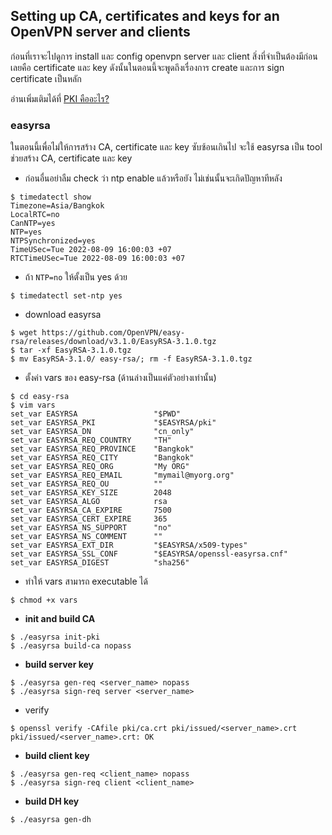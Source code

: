 ## Setting up CA, certificates and keys for an OpenVPN server and clients

ก่อนที่เราจะไปดูการ install และ config openvpn server และ client สิ่งที่จำเป็นต้องมีก่อนเลยคือ certificate และ key
ดังนั้นในตอนนี้จะพูดถึงเรื่องการ create และการ sign certificate เป็นหลัก 

อ่านเพิ่มเติมได้ที่ [PKI คืออะไร?](https://www.etda.or.th/th/Useful-Resource/Knowledge-Sharing/articles/Public-Key-Infrastructure.aspx)

### easyrsa 

ในตอนนี้เพื่อไม่ให้การสร้าง CA, certificate และ key ซับซ้อนเกินไป จะใช้ easyrsa เป็น tool ช่วยสร้าง CA, certificate และ key
- ก่อนอื่นอย่าลืม check ว่า ntp enable แล้วหรือยัง ไม่เช่นนั้นจะเกิดปัญหาทีหลัง
```
$ timedatectl show
Timezone=Asia/Bangkok
LocalRTC=no
CanNTP=yes
NTP=yes
NTPSynchronized=yes
TimeUSec=Tue 2022-08-09 16:00:03 +07
RTCTimeUSec=Tue 2022-08-09 16:00:03 +07
```

- ถ้า `NTP=no` ให้ตั้งเป็น yes ด้วย
```
$ timedatectl set-ntp yes
```

- download easyrsa
```
$ wget https://github.com/OpenVPN/easy-rsa/releases/download/v3.1.0/EasyRSA-3.1.0.tgz
$ tar -xf EasyRSA-3.1.0.tgz
$ mv EasyRSA-3.1.0/ easy-rsa/; rm -f EasyRSA-3.1.0.tgz
```

- ตั้งค่า vars ของ easy-rsa (ด้านล่างเป็นแค่ตัวอย่างเท่านั้น)
```
$ cd easy-rsa
$ vim vars
set_var EASYRSA                 "$PWD"
set_var EASYRSA_PKI             "$EASYRSA/pki"
set_var EASYRSA_DN              "cn_only"
set_var EASYRSA_REQ_COUNTRY     "TH"
set_var EASYRSA_REQ_PROVINCE    "Bangkok"
set_var EASYRSA_REQ_CITY        "Bangkok"
set_var EASYRSA_REQ_ORG         "My ORG"
set_var EASYRSA_REQ_EMAIL       "mymail@myorg.org"
set_var EASYRSA_REQ_OU          ""
set_var EASYRSA_KEY_SIZE        2048
set_var EASYRSA_ALGO            rsa
set_var EASYRSA_CA_EXPIRE       7500
set_var EASYRSA_CERT_EXPIRE     365
set_var EASYRSA_NS_SUPPORT      "no"
set_var EASYRSA_NS_COMMENT      ""
set_var EASYRSA_EXT_DIR         "$EASYRSA/x509-types"
set_var EASYRSA_SSL_CONF        "$EASYRSA/openssl-easyrsa.cnf"
set_var EASYRSA_DIGEST          "sha256"
```

- ทำให้ vars สามารถ executable ได้
```
$ chmod +x vars
```

- **init and build CA**
```
$ ./easyrsa init-pki
$ ./easyrsa build-ca nopass
```

- **build server key**
```
$ ./easyrsa gen-req <server_name> nopass
$ ./easyrsa sign-req server <server_name>
```

- verify
```
$ openssl verify -CAfile pki/ca.crt pki/issued/<server_name>.crt
pki/issued/<server_name>.crt: OK
```

- **build client key**
```
$ ./easyrsa gen-req <client_name> nopass
$ ./easyrsa sign-req client <client_name>
```

- **build DH key**
```
$ ./easyrsa gen-dh
```
